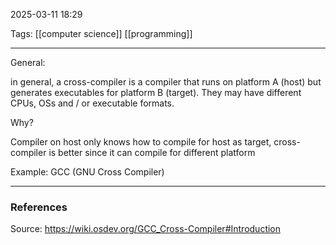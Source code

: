 2025-03-11 18:29

Tags: [[computer science]] [[programming]] 

------------------------------------------------

General:

in general, a cross-compiler is a compiler that runs on platform A (host) but generates executables for platform B (target). They may have different CPUs, OSs and / or executable formats.

Why?

Compiler on host only knows how to compile for host as target, cross-compiler is better since it can compile for different platform

Example: GCC (GNU Cross Compiler)






------------------------------------------------------
### References
Source: https://wiki.osdev.org/GCC_Cross-Compiler#Introduction

